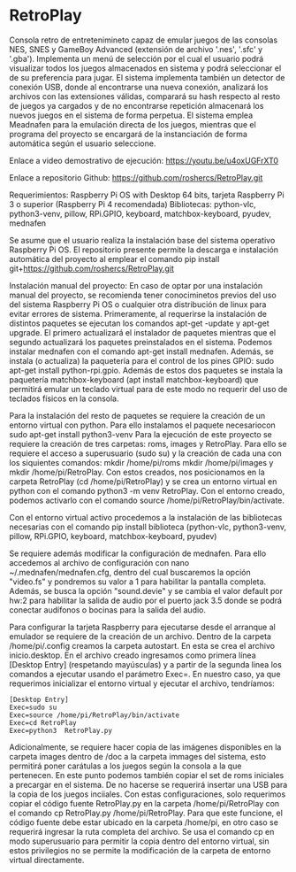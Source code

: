 # RetroPlay
Consola retro de entretenimineto capaz de emular juegos de las consolas NES, SNES y GameBoy Advanced (extensión de archivo '.nes', '.sfc' y '.gba'). Implementa un menú de selección por el cual el usuario podrá visualizar todos los juegos almacenados en sistema y podrá seleccionar el de su preferencia para jugar. El sistema implementa también un detector de conexión USB, donde al encontrarse una nueva conexión, analizará los archivos con las extensiones válidas, comparará su hash respecto al resto de juegos ya cargados y de no encontrarse repetición almacenará los nuevos juegos en el sistema de forma perpetua. El sistema emplea Meadnafen para la emulación directa de los juegos, mientras que el programa del proyecto se encargará de la instanciación de forma automática según el usuario seleccione.

Enlace a video demostrativo de ejecución: https://youtu.be/u4oxUGFrXT0

Enlace a repositorio Github: https://github.com/roshercs/RetroPlay.git

Requerimientos: Raspberry Pi OS with Desktop 64 bits, tarjeta Raspberry Pi 3 o superior (Raspberry Pi 4 recomendada)
Bibliotecas: python-vlc, python3-venv, pillow, RPi.GPIO, keyboard, matchbox-keyboard, pyudev, mednafen


Se asume que el usuario realiza la instalación base del sistema operativo Raspberry Pi OS. El repositorio presente permite la descarga e instalación automática del proyecto al emplear el comando pip install git+https://github.com/roshercs/RetroPlay.git

Instalación manual del proyecto:
En caso de optar por una instalación manual del proyecto, se recomienda tener conociminetos previos del uso del sistema Raspberry Pi OS o cualquier otra distribución de linux para evitar errores de sistema.
Primeramente, al requerirse la instalación de distintos paquetes se ejecutan los comandos apt-get -update y apt-get upgrade. El primero actualizará el instalador de paquetes mientras que el segundo actualizará los paquetes preinstalados en el sistema. Podemos instalar mednafen con el comando apt-get install mednafen. Además, se instala (o actualiza) la paquetería para el control de los pines GPIO: sudo apt-get install python-rpi.gpio. Además de estos dos paquetes se instala la paquetería matchbox-keyboard (apt install matchbox-keyboard) que permitirá emular un teclado virtual para de este modo no requerir del uso de teclados físicos en la consola.

Para la instalación del resto de paquetes se requiere la creación de un entorno virtual con python. Para ello instalamos el paquete necesariocon  sudo apt-get install python3-venv
Para la ejecución de este proyecto se requiere la creación de tres carpetas: roms, images y RetroPlay. Para ello se requiere el acceso a superusuario (sudo su) y la creación de cada una con los siquientes comandos: mkdir /home/pi/roms mkdir /home/pi/images y mkdir /home/pi/RetroPlay. Con estos creados, nos posicionamos en la carpeta RetroPlay (cd /home/pi/RetroPlay) y se crea un entorno virtual en python con el comando python3 -m venv RetroPlay. Con el entorno creado, podemos activarlo con el comando source /home/pi/RetroPlay/bin/activate.

Con el entorno virtual activo procedemos a la instalación de las bibliotecas necesarias con el comando pip install biblioteca (python-vlc, python3-venv, pillow, RPi.GPIO, keyboard, matchbox-keyboard, pyudev)

Se requiere además modificar la configuración de mednafen. Para ello accedemos al archivo de configuración con nano ~/.mednafen/mednafen.cfg, dentro del cual buscaremos la opción "video.fs" y pondremos su valor a 1 para habilitar la pantalla completa. Además, se busca la opción "sound.devie" y se cambia el valor default por hw:2 para habilitar la salida de audio por el puerto jack 3.5 donde se podrá conectar audífonos o bocinas para la salida del audio.

Para configurar la tarjeta Raspberry para ejecutarse desde el arranque al emulador se requiere de la creación de un archivo. Dentro de la carpeta /home/pi/.config creamos la carpeta autostart. En esta se crea el archivo inicio.desktop.  En el archivo creado ingresamos como primera línea [Desktop Entry] (respetando mayúsculas) y a partir de la segunda linea los comandos a ejecutar usando el parámetro Exec=. En nuestro caso, ya que requerimos inicializar el entorno virtual y ejecutar el archivo, tendríamos:

    [Desktop Entry]
    Exec=sudo su
    Exec=source /home/pi/RetroPlay/bin/activate
    Exec=cd RetroPlay
    Exec=python3  RetroPlay.py

Adicionalmente, se requiere hacer copia de las imágenes disponibles en la carpeta images dentro de /doc a la carpeta immages del sistema, esto permitirá poner carátulas a los juegos según la consola a la que pertenecen. En este punto podemos también copiar el set de roms iniciales a precargar en el sistema. De no hacerse se requerirá insertar una USB para la copia de los juegos inciiales.
Con estas configuraciones, solo requerimos copiar el código fuente RetroPlay.py en la carpeta /home/pi/RetroPlay con el comando cp RetroPlay.py /home/pi/RetroPlay. Para que este funcione, el código fuente debe estar ubicado en la carpeta /home/pi, en otro caso se requerirá ingresar la ruta completa del archivo. Se usa el comando cp en modo superusuario para permitir la copia dentro del entorno virtual, sin estos privilegios no se permite la modificación de la carpeta de entorno virtual directamente.
